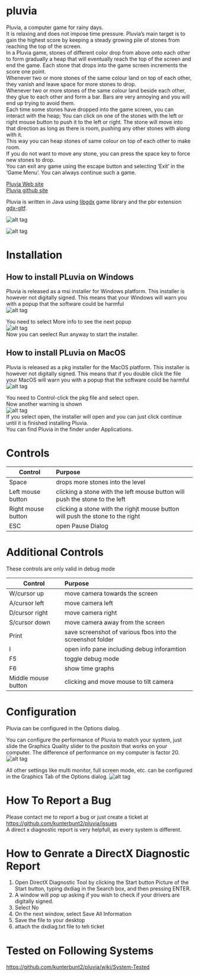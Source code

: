 # pluvia

Pluvia, a computer game for rainy days.  
It is relaxing and does not impose time pressure.
Pluvia’s main target is to gain the highest score by keeping a steady growing pile of stones from reaching the top of the screen.  
In a Pluvia game, stones of different color drop from above onto each other to form gradually a heap that will eventually reach the top of the screen and end the game. Each stone that drops into the game screen increments the score one point.  
Whenever two or more stones of the same colour land on top of each other, they vanish and leave space for more stones to drop.  
Whenever two or more stones of the same colour land beside each other, they glue to each other and form a bar. Bars are very annoying and you will end up trying to avoid them.  
Each time some stones have dropped into the game screen, you can interact with the heap; You can click on one of the stones with the left or right mouse button to push it to the left or right. The stone will move into that direction as long as there is room, pushing any other stones with along with it.  
This way you can heap stones of same colour on top of each other to make room.  
If you do not want to move any stone, you can press the space key to force new stones to drop.  
You can exit any game using the escape button and selecting ‘Exit’ in the ‘Game Menu’. You can always continue such a game.

[Pluvia Web site](https://pluvia.bushnaq.de/)  
[Pluvia github site](https://github.com/kunterbunt2/pluvia)  

Pluvia is written in Java using
[libgdx]( https://libgdx.com/) game library and the pbr extension [gdx-gltf]( https://github.com/mgsx-dev/gdx-gltf).


![alt tag](https://pluvia.bushnaq.de/wp-content/uploads/2022/05/pluvia-turtle-1.png)  

![alt tag](https://pluvia.bushnaq.de/wp-content/uploads/2022/05/pluvia-1.png)  


# Installation
## How to install PLuvia on Windows
Pluvia is released as a msi installer for Windows platform. This installer is however not digitally signed. This means that your Windows will warn you with a popup that the software could be harmful  
![alt tag](https://pluvia.bushnaq.de/wp-content/uploads/2022/06/windows-protected-your-pc-1.png)  

You need to select More info to see the next popup  
![alt tag](https://pluvia.bushnaq.de/wp-content/uploads/2022/06/windows-protected-your-pc-2.png)  
Now you can seelect Run anyway to start the installer.

## How to install PLuvia on MacOS
Pluvia is released as a pkg installer for the MacOS platform. This installer is however not digitally signed. This means that if you double click the file your MacOS will warn you with a popup that the software could be harmful  
![alt tag](https://pluvia.bushnaq.de/wp-content/uploads/2022/06/macos-cannot-be-opened.png)  

You need to Control-click the pkg file and select open.  
Now another warning is shown  
![alt tag](https://pluvia.bushnaq.de/wp-content/uploads/2022/06/macos-cannot-verify-the-developer.png)  
If you select open, the installer will open and you can just click continue until it is finished installing Pluvia.  
You can find Pluvia in the finder under Applications.



# Controls
| Control |Purpose      |
|----------|:-------------                                                                       |
|Space|drops more stones into the level|
|Left mouse button|clicking a stone with the left mouse button will push the stone to the left    |
|Right mouse button|clicking a stone with the righjt mouse button will push the stone to the right|
|ESC|open Pause Dialog                                                                            |

# Additional Controls
These controls are only valid in debug mode

| Control |Purpose      |
|----------|:-------------                                                                       |
|W/cursor up|move camera towards the screen|
|A/cursor left|move camera left|
|D/cursor right|move camera right|
|S/cursor down|move camera away from the screen|
|Print|save screenshot of various fbos into the screenshot folder|
|I|open info pane including debug inforamtion|
|F5|toggle debug mode|
|F6|show time graphs|
|Middle mouse button|clicking and move mouse to tilt camera|

# Configuration
Pluvia can be configured in the Options dialog.

You can configure the performance of Pluvia to match your system, just slide the Graphics Quality slider to the positoin that works on your computer. The difference of performance on my computer is factor 20.
![alt tag](https://pluvia.bushnaq.de/wp-content/uploads/2022/06/pluvia-options-1.png)

All other settings like multi monitor, full screen mode, etc. can be configured in the Graphics Tab of the Options dialog.
![alt tag](https://pluvia.bushnaq.de/wp-content/uploads/2022/06/pluvia-options-2.png)  

# How To Report a Bug
Please contact me to report a bug or just create a ticket at https://github.com/kunterbunt2/pluvia/issues  
A direct x diagnostic report is very helpfull, as every system is different.

# How to Genrate a DirectX Diagnostic Report
1. Open DirectX Diagnostic Tool by clicking the Start button Picture of the Start button, typing dxdiag in the Search box, and then pressing ENTER.
2. A window will pop up asking if you wish to check if your drivers are digitally signed.
3. Select No
4. On the next window, select Save All Information
5. Save the file to your desktop
6. attach the dxdiag.txt file to teh ticket

# Tested on Following Systems
https://github.com/kunterbunt2/pluvia/wiki/System-Tested
